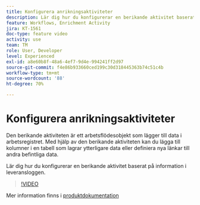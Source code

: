 ```yaml
---
title: Konfigurera anrikningsaktiviteter
description: Lär dig hur du konfigurerar en berikande aktivitet baserat på information i leveransloggen.
feature: Workflows, Enrichment Activity
jira: KT-1561
doc-type: feature video
activity: use
team: TM
role: User, Developer
level: Experienced
exl-id: a8e60b8f-48a6-4ef7-9d4e-994241ff2d97
source-git-commit: f4e86b933660ced199c30d318445363b74c51c4b
workflow-type: tm+mt
source-wordcount: '88'
ht-degree: 70%

---
```


# Konfigurera anrikningsaktiviteter

Den berikande aktiviteten är ett arbetsflödesobjekt som lägger till data i arbetsregistret. Med hjälp av den berikande aktiviteten kan du lägga till kolumner i en tabell som lagrar ytterligare data eller definiera nya länkar till andra befintliga data.

Lär dig hur du konfigurerar en berikande aktivitet baserat på information i leveransloggen.

>[!VIDEO](https://video.tv.adobe.com/v/25193?quality=12&learn=on)

Mer information finns i [produktdokumentation](https://experienceleague.adobe.com/docs/campaign-classic/using/automating-with-workflows/targeting-activities/enrichment.html)
